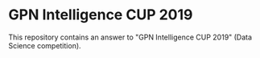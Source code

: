 # GPN Intelligence CUP 2019
This repository contains an answer to "GPN Intelligence CUP 2019" (Data Science competition).
